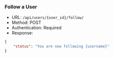 ### Follow a User
- URL: `/api/users/{user_id}/follow/`
- Method: POST
- Authentication: Required
- Response: 
```json
{
    "status": "You are now following {username}"
}

